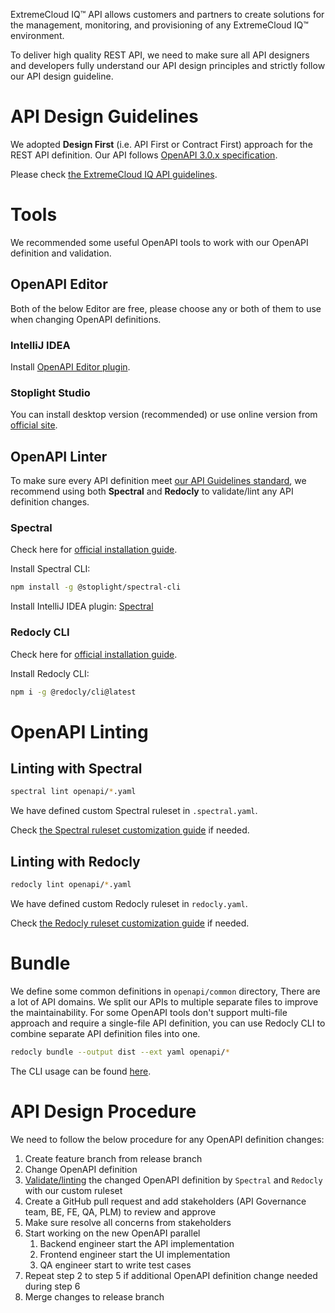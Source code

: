 ExtremeCloud IQ™ API allows customers and partners to create solutions for the management, monitoring, and 
provisioning of any ExtremeCloud IQ™ environment.

To deliver high quality REST API, we need to make sure all API designers and developers fully understand our API 
design principles and strictly follow our API design guideline.

# API Design Guidelines

We adopted **Design First** (i.e. API First or Contract First) approach for the REST API definition.
Our API follows [OpenAPI 3.0.x specification](https://spec.openapis.org/oas/latest.html).

Please check [the ExtremeCloud IQ API guidelines](api-guideline.md).

# Tools

We recommended some useful OpenAPI tools to work with our OpenAPI definition and validation. 

## OpenAPI Editor

Both of the below Editor are free, please choose any or both of them to use when changing OpenAPI definitions.

### IntelliJ IDEA

Install [OpenAPI Editor plugin](https://plugins.jetbrains.com/plugin/14837-openapi-swagger-editor).

### Stoplight Studio

You can install desktop version (recommended) or use online version from [official site](https://stoplight.io/studio).

## OpenAPI Linter

To make sure every API definition meet [our API Guidelines standard](api-guideline.md), we recommend using 
both **Spectral** and **Redocly** to validate/lint any API definition changes.

### Spectral

Check here for [official installation guide](https://github.com/stoplightio/spectral#-installation-and-Usage).

Install Spectral CLI:
```bash
npm install -g @stoplight/spectral-cli
```

Install IntelliJ IDEA plugin: [Spectral](https://plugins.jetbrains.com/plugin/18520-spectral)

### Redocly CLI

Check here for [official installation guide](https://redocly.com/docs/cli/installation/).

Install Redocly CLI:
```bash
npm i -g @redocly/cli@latest
```

# OpenAPI Linting

## Linting with Spectral

```bash
spectral lint openapi/*.yaml
```

We have defined custom Spectral ruleset in `.spectral.yaml`.

Check [the Spectral ruleset customization guide](https://meta.stoplight.io/docs/spectral/e5b9616d6d50c-custom-rulesets) if needed.

## Linting with Redocly

```bash
redocly lint openapi/*.yaml
```

We have defined custom Redocly ruleset in `redocly.yaml`.

Check [the Redocly ruleset customization guide](https://redocly.com/docs/cli/resources/custom-rules/) if needed.

# Bundle

We define some common definitions in `openapi/common` directory,
There are a lot of API domains. We split our APIs to multiple separate files to improve the maintainability.
For some OpenAPI tools don't support multi-file approach and require a single-file API definition, 
you can use Redocly CLI to combine separate API definition files into one.

```bash
redocly bundle --output dist --ext yaml openapi/*
```

The CLI usage can be found [here](https://redocly.com/docs/cli/commands/bundle/).

# API Design Procedure

We need to follow the below procedure for any OpenAPI definition changes:
1. Create feature branch from release branch
2. Change OpenAPI definition
3. [Validate/linting](#openapi-linting) the changed OpenAPI definition by `Spectral` and `Redocly` with our custom ruleset
4. Create a GitHub pull request and add stakeholders (API Governance team, BE, FE, QA, PLM) to review and approve
5. Make sure resolve all concerns from stakeholders
6. Start working on the new OpenAPI parallel
   1. Backend engineer start the API implementation
   2. Frontend engineer start the UI implementation
   3. QA engineer start to write test cases
7. Repeat step 2 to step 5 if additional OpenAPI definition change needed during step 6
8. Merge changes to release branch